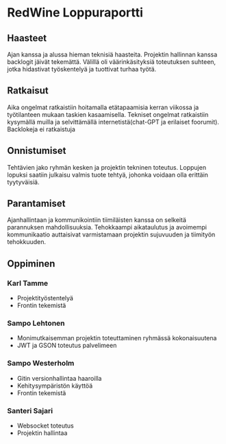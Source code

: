 # RedWine Loppuraportti

## Haasteet

Ajan kanssa ja alussa hieman teknisiä haasteita. Projektin hallinnan kanssa backlogit jäivät tekemättä. Välillä oli väärinkäsityksiä toteutuksen suhteen, jotka hidastivat työskentelyä ja tuottivat turhaa työtä.

## Ratkaisut 

Aika ongelmat ratkaistiin hoitamalla etätapaamisia kerran viikossa ja työtilanteen mukaan taskien kasaamisella.
Tekniset ongelmat ratkaistiin kysymällä muilla ja selvittämällä internetistä(chat-GPT ja erilaiset foorumit).
Backlokeja ei ratkaistuja

## Onnistumiset

Tehtävien jako ryhmän kesken ja projektin tekninen toteutus. Loppujen lopuksi saatiin julkaisu valmis tuote tehtyä, johonka voidaan olla erittäin tyytyväisiä.

## Parantamiset

Ajanhallintaan ja kommunikointiin tiimiläisten kanssa on selkeitä parannuksen mahdollisuuksia. Tehokkaampi aikataulutus ja avoimempi kommunikaatio auttaisivat varmistamaan projektin sujuvuuden ja tiimityön tehokkuuden.

## Oppiminen

### Karl Tamme
- Projektityöstentelyä
- Frontin tekemistä

### Sampo Lehtonen
- Monimutkaisemman projektin toteuttaminen ryhmässä kokonaisuutena
- JWT ja GSON toteutus palvelimeen

### Sampo Westerholm
- Gitin versionhallintaa haaroilla
- Kehitysympäristön käyttöä
- Frontin tekemistä

### Santeri Sajari
- Websocket toteutus
- Projektin hallintaa

